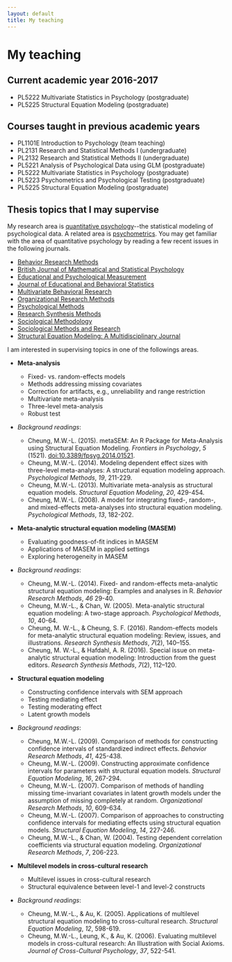 ```yaml
---
layout: default
title: My teaching
---
```


My teaching
======================

## Current academic year 2016-2017
* PL5222 Multivariate Statistics in Psychology (postgraduate)
* PL5225 Structural Equation Modeling (postgraduate)

## Courses taught in previous academic years
* PL1101E Introduction to Psychology (team teaching)
* PL2131 Research and Statistical Methods I (undergraduate)
* PL2132 Research and Statistical Methods II (undergraduate)
* PL5221 Analysis of Psychological Data using GLM (postgraduate)
* PL5222 Multivariate Statistics in Psychology (postgraduate)
* PL5223 Psychometrics and Psychological Testing (postgraduate)
* PL5225 Structural Equation Modeling (postgraduate)

## Thesis topics that I may supervise
My research area is [quantitative psychology](http://www.apa.org/research/tools/quantitative/index.aspx)--the statistical modeling of psychological data. A related area is [psychometrics](https://www.psychometricsociety.org/content/what-psychometrics). You may get familiar with the area of quantitative psychology by reading a few recent issues in the following journals.

* [Behavior Research Methods](http://www.springer.com/psychology/cognitive+psychology/journal/13428)
* [British Journal of Mathematical and Statistical Psychology](http://onlinelibrary.wiley.com/journal/10.1111/(ISSN)2044-8317)
* [Educational and Psychological Measurement](http://epm.sagepub.com/)
* [Journal of Educational and Behavioral Statistics](http://jeb.sagepub.com/)
* [Multivariate Behavioral Research](http://www.tandfonline.com/toc/hmbr20/current)
* [Organizational Research Methods](http://orm.sagepub.com/)
* [Psychological Methods](http://www.apa.org/journals/met)
* [Research Synthesis Methods](http://onlinelibrary.wiley.com/journal/10.1002/(ISSN)1759-2887)
* [Sociological Methodology](http://onlinelibrary.wiley.com/journal/10.1111/(ISSN)1467-9531)
* [Sociological Methods and Research](http://smr.sagepub.com/)
* [Structural Equation Modeling: A Multidisciplinary Journal](http://www.tandfonline.com/toc/hsem20/current)

I am interested in supervising topics in one of the followings areas.

* **Meta-analysis**
  + Fixed- vs. random-effects models
  + Methods addressing missing covariates
  + Correction for artifacts, e.g., unreliability and range restriction
  + Multivariate meta-analysis
  + Three-level meta-analysis
  + Robust test
* *Background readings*:
  + Cheung, M.W.-L. (2015). metaSEM: An R Package for Meta-Analysis using Structural Equation Modeling. *Frontiers in Psychology*, *5* (1521). [doi:10.3389/fpsyg.2014.01521](http://journal.frontiersin.org/Journal/10.3389/fpsyg.2014.01521/abstract).
  + Cheung, M.W.-L. (2014). Modeling dependent effect sizes with three-level meta-analyses: A structural equation modeling approach. *Psychological Methods*, *19*, 211-229.
  + Cheung, M.W.-L. (2013). Multivariate meta-analysis as structural equation models. *Structural Equation Modeling*, *20*, 429-454.
  + Cheung, M.W.-L. (2008). A model for integrating fixed-, random-, and mixed-effects meta-analyses into structural equation modeling. *Psychological Methods*, *13*, 182-202.

* **Meta-analytic structural equation modeling (MASEM)**
  + Evaluating goodness-of-fit indices in MASEM
  + Applications of MASEM in applied settings
  + Exploring heterogeneity in MASEM
* *Background readings*:
  + Cheung, M.W.-L. (2014). Fixed- and random-effects meta-analytic structural equation modeling: Examples and analyses in R. *Behavior Research Methods*, *46* 29-40.
  + Cheung, M.W.-L., & Chan, W. (2005). Meta-analytic structural equation modeling: A two-stage approach. *Psychological Methods*, *10*, 40-64.
  + Cheung, M. W.-L., & Cheung, S. F. (2016). Random-effects models for meta-analytic structural equation modeling: Review, issues, and illustrations. *Research Synthesis Methods*, *7*(2), 140–155.
  + Cheung, M. W.-L., & Hafdahl, A. R. (2016). Special issue on meta-analytic structural equation modeling: Introduction from the guest editors. *Research Synthesis Methods*, *7*(2), 112–120.

* **Structural equation modeling**
  + Constructing confidence intervals with SEM approach
  + Testing mediating effect
  + Testing moderating effect
  + Latent growth models
* *Background readings*:
  + Cheung, M.W.-L. (2009). Comparison of methods for constructing confidence intervals of standardized indirect effects. *Behavior Research Methods*, *41*, 425-438.
  + Cheung, M.W.-L. (2009). Constructing approximate confidence intervals for parameters with structural equation models. *Structural Equation Modeling*, *16*, 267-294.
  + Cheung, M.W.-L. (2007). Comparison of methods of handling missing time-invariant covariates in latent growth models under the assumption of missing completely at random. *Organizational Research Methods*, *10*, 609-634.
  + Cheung, M.W.-L. (2007). Comparison of approaches to constructing confidence intervals for mediating effects using structural equation models. *Structural Equation Modeling*, *14*, 227-246.
  + Cheung, M.W.-L., & Chan, W. (2004). Testing dependent correlation coefficients via structural equation modeling. *Organizational Research Methods*, *7*, 206-223.

* **Multilevel models in cross-cultural research**
  + Multilevel issues in cross-cultural research
  + Structural equivalence between level-1 and level-2 constructs
* *Background readings*:
  + Cheung, M.W.-L., & Au, K. (2005). Applications of multilevel structural equation modeling to cross-cultural research. *Structural Equation Modeling*, *12*, 598-619.
  + Cheung, M.W.-L., Leung, K., & Au, K. (2006). Evaluating multilevel models in cross-cultural research: An Illustration with Social Axioms. *Journal of Cross-Cultural Psychology*, *37*, 522-541.
